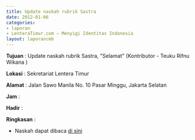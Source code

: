 ```yaml
---
title: Update naskah rubrik Sastra
date: 2012-01-06
categories:
- laporan
- LenteraTimur.com – Menyigi Identitas Indonesia
layout: laporancmb
---
```


**Tujuan** : Update naskah rubrik Sastra, "Selamat" (Kontributor - Teuku Rifnu Wikana )

**Lokasi** : Sekretariat Lentera Timur

**Alamat** : Jalan Sawo Manila No. 10 Pasar Minggu, Jakarta Selatan

**Jam** : 

**Hadir** : 

**Ringkasan** : 
* Naskah dapat dibaca [di sini](http://www.lenteratimur.com/2012/01/selamat/)
